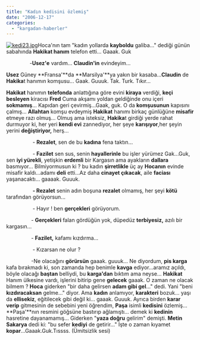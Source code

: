 ```yaml
---
title: "Kadın kedisini özlemiş"
date: "2006-12-17"
categories: 
  - "kargadan-haberler"
---
```


[![kedi23.jpg](/uploads/2007/08/kedi23.jpg)](/uploads/2007/08/kedi23.jpg "kedi23.jpg")Hoca'nın tam "kadın yollarda **kayboldu** galiba..." dediği günün sabahında **Hakikat hanım** telefon etti... Gaaak. Guk

                -**Usez'e** vardım... **Claudin'in** evindeyim...

**Usez** Güney **Fransa'**da **Marsilya'**ya yakın bir kasaba...**Claudin** de **Hakika**t hanımın komşusu... Gaak. Guuuk. Tak. Turk. Tıkır...

**Hakikat** hanımın **telefonda** anlattığına göre evini **kiraya** verdiği, **keçi besleyen** kiracısı **Fred** Cuma akşamı yoldan geldiğinde onu içeri **sokmamış**... Kapıdan geri çevirmiş...Gaak, guk. O da **komşusunun** kapısını çalmış... **Allahtan** komşu evdeymiş **Hakikat** hanımı birkaç günlüğüne **misafir** etmeye razı olmuş... Olmuş ama isteksiz, **Hakika**t girdiği yerde rahat durmuyor ki, her yeri **kendi evi** zannediyor, her şeye **karışıyor**,her şeyin yerini **değiştiriyor,** herş...

                  - **Rezalet**, sen de bu **kadına** fena taktın...

                  - **Fazilet** sen sus, senin **hayallerinle** bu işler yürümez Gak...Guk, sen **iyi yürekli**, yetişkin **erdemli** bir Kargasın ama ayakların **dallara** basmıyor... Bilmiyormusun ki ? bu kadın **şirretlikle** üç ay **Hocanın** evinde misafir kaldı...adamı **deli** etti...Az daha **cinayet çıkacak**, aile **faciası** yaşanacaktı... gaaaak. Guuuk.  

                  **- Rezalet** senin adın boşuna **rezalet** olmamış, her şeyi **kötü** tarafından görüyorsun...

                  - Hayır ! ben **gerçekleri** görüyorum.

                 - **Gerçekleri** falan gördüğün yok, düpedüz **terbiyesiz,** azılı bir kargasın...

                 - **Fazilet,** kafamı kızdırma...

                  - Kızarsan ne olur ?

                 -Ne olacağını **görürsün** gaaak. guuuk... Ne diyordum, **pis karga** kafa bırakmadı ki, son zamanda hep benimle **kavga** ediyor...aramız açıldı, böyle olacağı **baştan** belliydi, bu **karga'dan** bıktım ama neyse... **Hakikat** Hanım ülkesine vardı, işlerini bitirip gene **gelecek** gaaak. O zaman ne olacak bilmem ? **Hoca** giderken "bir daha gelirsen **adam gibi gel**..." dedi. Yani "beni **kızdıracaksan** gelme..." diyor. Ama **kadın** anlamıyor, **karakteri** bozuk... yaşı da **ellisekiz**, eğitilecek gibi değil ki... gaaak. Guuuk. Ayrıca birden **karar verip** gitmesinin de sebebini yeni öğrendim, **Paşa** isimli **kedisini** özlemiş... **Paşa'**nın resmini göğsüne bastırıp ağlamıştı... demek ki **kedinin** hasretine dayanamamış... Giderken "**yaza doğru** gelirim" demişti. **Metin Sakarya** dedi ki: "bu sefer **kediyi** de getirir..." İşte o zaman kıyamet **kopar**...Gaaak.Guk.Tıssss. (Ümitsizlik sesi)
